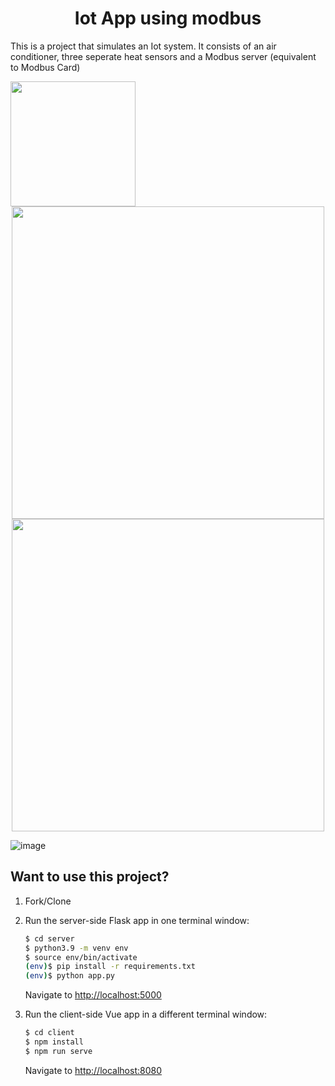 <h1 align="center"> Iot App using modbus </h1> 

This is a project that simulates an Iot system. It consists of an air conditioner, three seperate heat sensors and a Modbus server (equivalent to Modbus Card)

<img src="https://user-images.githubusercontent.com/60778237/205506997-04f1a1b4-e267-43eb-9d0a-354a1d31b5b5.png" width="200" />

<div align="center"> 
<img src="https://user-images.githubusercontent.com/60778237/205505008-7539241d-b792-4d9f-baf2-6eda317210f8.png" width="500" />
</div>

<div align="center"> 
<img src="https://user-images.githubusercontent.com/60778237/205507784-10a68935-9e96-4bfb-a386-9e1f64a16243.png" width="500" />
</div>


![image]()

## Want to use this project?

1. Fork/Clone

1. Run the server-side Flask app in one terminal window:

    ```sh
    $ cd server
    $ python3.9 -m venv env
    $ source env/bin/activate
    (env)$ pip install -r requirements.txt
    (env)$ python app.py
    ```

    Navigate to [http://localhost:5000](http://localhost:5000)

1. Run the client-side Vue app in a different terminal window:

    ```sh
    $ cd client
    $ npm install
    $ npm run serve
    ```

    Navigate to [http://localhost:8080](http://localhost:8080)

